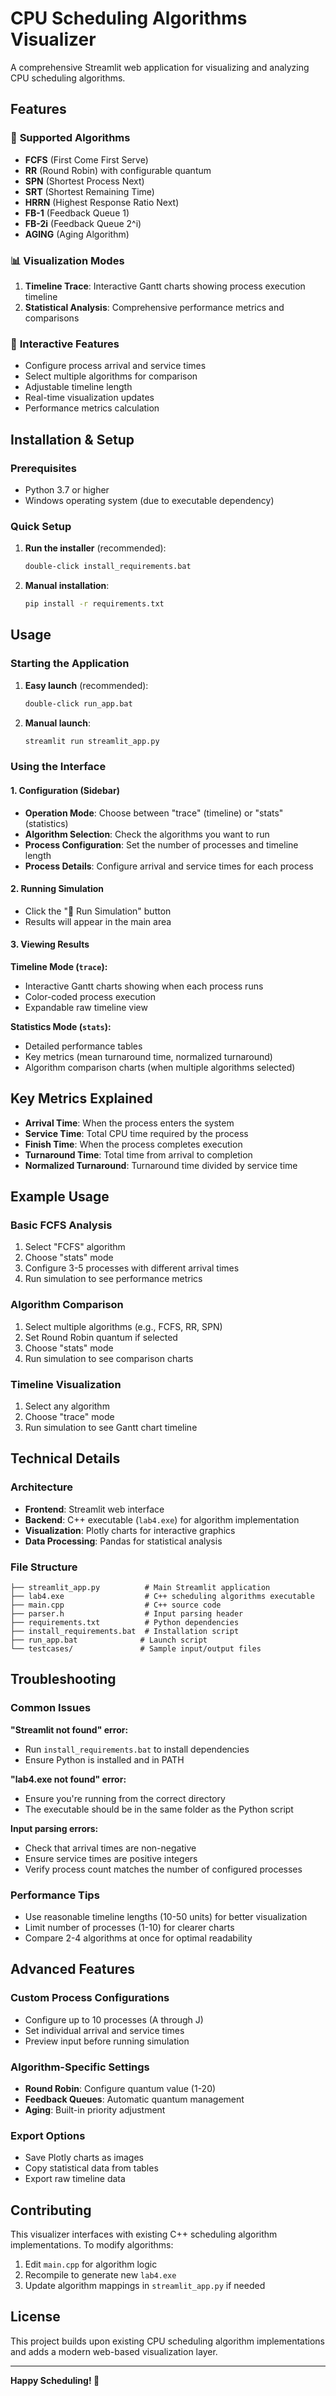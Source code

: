 # CPU Scheduling Algorithms Visualizer

A comprehensive Streamlit web application for visualizing and analyzing CPU scheduling algorithms.

## Features

### 🎯 **Supported Algorithms**
- **FCFS** (First Come First Serve)
- **RR** (Round Robin) with configurable quantum
- **SPN** (Shortest Process Next)
- **SRT** (Shortest Remaining Time)
- **HRRN** (Highest Response Ratio Next)
- **FB-1** (Feedback Queue 1)
- **FB-2i** (Feedback Queue 2^i)
- **AGING** (Aging Algorithm)

### 📊 **Visualization Modes**
1. **Timeline Trace**: Interactive Gantt charts showing process execution timeline
2. **Statistical Analysis**: Comprehensive performance metrics and comparisons

### 🔧 **Interactive Features**
- Configure process arrival and service times
- Select multiple algorithms for comparison
- Adjustable timeline length
- Real-time visualization updates
- Performance metrics calculation

## Installation & Setup

### Prerequisites
- Python 3.7 or higher
- Windows operating system (due to executable dependency)

### Quick Setup
1. **Run the installer** (recommended):
   ```bash
   double-click install_requirements.bat
   ```

2. **Manual installation**:
   ```bash
   pip install -r requirements.txt
   ```

## Usage

### Starting the Application
1. **Easy launch** (recommended):
   ```bash
   double-click run_app.bat
   ```

2. **Manual launch**:
   ```bash
   streamlit run streamlit_app.py
   ```

### Using the Interface

#### 1. Configuration (Sidebar)
- **Operation Mode**: Choose between "trace" (timeline) or "stats" (statistics)
- **Algorithm Selection**: Check the algorithms you want to run
- **Process Configuration**: Set the number of processes and timeline length
- **Process Details**: Configure arrival and service times for each process

#### 2. Running Simulation
- Click the "🚀 Run Simulation" button
- Results will appear in the main area

#### 3. Viewing Results

**Timeline Mode (`trace`):**
- Interactive Gantt charts showing when each process runs
- Color-coded process execution
- Expandable raw timeline view

**Statistics Mode (`stats`):**
- Detailed performance tables
- Key metrics (mean turnaround time, normalized turnaround)
- Algorithm comparison charts (when multiple algorithms selected)

## Key Metrics Explained

- **Arrival Time**: When the process enters the system
- **Service Time**: Total CPU time required by the process
- **Finish Time**: When the process completes execution
- **Turnaround Time**: Total time from arrival to completion
- **Normalized Turnaround**: Turnaround time divided by service time

## Example Usage

### Basic FCFS Analysis
1. Select "FCFS" algorithm
2. Choose "stats" mode
3. Configure 3-5 processes with different arrival times
4. Run simulation to see performance metrics

### Algorithm Comparison
1. Select multiple algorithms (e.g., FCFS, RR, SPN)
2. Set Round Robin quantum if selected
3. Choose "stats" mode
4. Run simulation to see comparison charts

### Timeline Visualization
1. Select any algorithm
2. Choose "trace" mode
3. Run simulation to see Gantt chart timeline

## Technical Details

### Architecture
- **Frontend**: Streamlit web interface
- **Backend**: C++ executable (`lab4.exe`) for algorithm implementation
- **Visualization**: Plotly charts for interactive graphics
- **Data Processing**: Pandas for statistical analysis

### File Structure
```
├── streamlit_app.py          # Main Streamlit application
├── lab4.exe                  # C++ scheduling algorithms executable
├── main.cpp                  # C++ source code
├── parser.h                  # Input parsing header
├── requirements.txt          # Python dependencies
├── install_requirements.bat  # Installation script
├── run_app.bat              # Launch script
└── testcases/               # Sample input/output files
```

## Troubleshooting

### Common Issues

**"Streamlit not found" error:**
- Run `install_requirements.bat` to install dependencies
- Ensure Python is installed and in PATH

**"lab4.exe not found" error:**
- Ensure you're running from the correct directory
- The executable should be in the same folder as the Python script

**Input parsing errors:**
- Check that arrival times are non-negative
- Ensure service times are positive integers
- Verify process count matches the number of configured processes

### Performance Tips
- Use reasonable timeline lengths (10-50 units) for better visualization
- Limit number of processes (1-10) for clearer charts
- Compare 2-4 algorithms at once for optimal readability

## Advanced Features

### Custom Process Configurations
- Configure up to 10 processes (A through J)
- Set individual arrival and service times
- Preview input before running simulation

### Algorithm-Specific Settings
- **Round Robin**: Configure quantum value (1-20)
- **Feedback Queues**: Automatic quantum management
- **Aging**: Built-in priority adjustment

### Export Options
- Save Plotly charts as images
- Copy statistical data from tables
- Export raw timeline data

## Contributing

This visualizer interfaces with existing C++ scheduling algorithm implementations. To modify algorithms:

1. Edit `main.cpp` for algorithm logic
2. Recompile to generate new `lab4.exe`
3. Update algorithm mappings in `streamlit_app.py` if needed

## License

This project builds upon existing CPU scheduling algorithm implementations and adds a modern web-based visualization layer.

---

**Happy Scheduling! 🚀**
